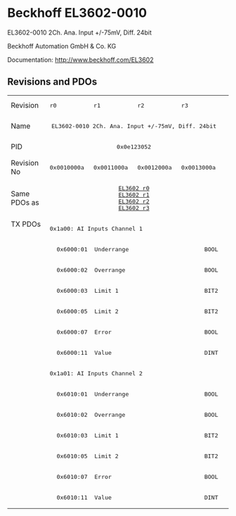 # Beckhoff EL3602-0010

EL3602-0010 2Ch. Ana. Input +/-75mV, Diff. 24bit

Beckhoff Automation GmbH & Co. KG

Documentation: <a href="http://www.beckhoff.com/EL3602">http://www.beckhoff.com/EL3602</a>

## Revisions and PDOs
<table>
<tr >
<td class="first">Revision</td>
<td ><pre>r0</pre></td>
<td ><pre>r1</pre></td>
<td ><pre>r2</pre></td>
<td ><pre>r3</pre></td>
</tr>
<tr >
<td class="first">Name</td>
<td  colspan=4 align="center"><pre>EL3602-0010 2Ch. Ana. Input +/-75mV, Diff. 24bit</pre></td>
</tr>
<tr >
<td class="first">PID</td>
<td  colspan=4 align="center"><pre>0x0e123052</pre></td>
</tr>
<tr >
<td class="first">Revision No</td>
<td ><pre>0x0010000a</pre></td>
<td ><pre>0x0011000a</pre></td>
<td ><pre>0x0012000a</pre></td>
<td ><pre>0x0013000a</pre></td>
</tr>
<tr >
<td class="first">Same PDOs as</td>
<td  colspan=4 align="center"><pre><a href="EL3602">EL3602 r0</a><br/><a href="EL3602">EL3602 r1</a><br/><a href="EL3602">EL3602 r2</a><br/><a href="EL3602">EL3602 r3</a></pre></td>
</tr>
<tr class="txpdo pdosection">
<td class="first" rowspan=14 valign=top>TX PDOs</td>
<td colspan=4 align="left"><pre>0x1a00: AI Inputs Channel 1</pre></td>
<td></td>
</tr>
<tr class="txpdo">
<td class="first" colspan=4 align="left"><pre>  0x6000:01  Underrange                      BOOL</pre></td>
</tr>
<tr class="txpdo">
<td class="first" colspan=4 align="left"><pre>  0x6000:02  Overrange                       BOOL</pre></td>
</tr>
<tr class="txpdo">
<td class="first" colspan=4 align="left"><pre>  0x6000:03  Limit 1                         BIT2</pre></td>
</tr>
<tr class="txpdo">
<td class="first" colspan=4 align="left"><pre>  0x6000:05  Limit 2                         BIT2</pre></td>
</tr>
<tr class="txpdo">
<td class="first" colspan=4 align="left"><pre>  0x6000:07  Error                           BOOL</pre></td>
</tr>
<tr class="txpdo">
<td class="first" colspan=4 align="left"><pre>  0x6000:11  Value                           DINT</pre></td>
</tr>
<tr class="txpdo pdosection">
<td class="first" colspan=4 align="left"><pre>0x1a01: AI Inputs Channel 2</pre></td>
</tr>
<tr class="txpdo">
<td class="first" colspan=4 align="left"><pre>  0x6010:01  Underrange                      BOOL</pre></td>
</tr>
<tr class="txpdo">
<td class="first" colspan=4 align="left"><pre>  0x6010:02  Overrange                       BOOL</pre></td>
</tr>
<tr class="txpdo">
<td class="first" colspan=4 align="left"><pre>  0x6010:03  Limit 1                         BIT2</pre></td>
</tr>
<tr class="txpdo">
<td class="first" colspan=4 align="left"><pre>  0x6010:05  Limit 2                         BIT2</pre></td>
</tr>
<tr class="txpdo">
<td class="first" colspan=4 align="left"><pre>  0x6010:07  Error                           BOOL</pre></td>
</tr>
<tr class="txpdo">
<td class="first" colspan=4 align="left"><pre>  0x6010:11  Value                           DINT</pre></td>
</tr>
</table>
